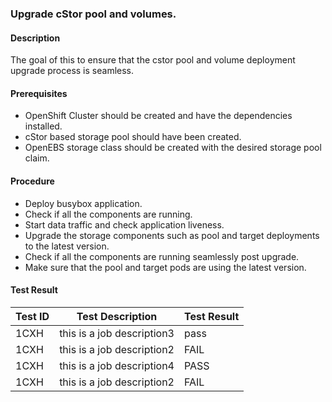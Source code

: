 ### Upgrade cStor pool and volumes.

#### Description
The goal of this to ensure that the cstor pool and volume deployment upgrade process is seamless.

#### Prerequisites
- OpenShift Cluster should be created and have the dependencies installed.
- cStor based storage pool should have been created.
- OpenEBS storage class should be created with the desired storage pool claim.

#### Procedure
- Deploy busybox application.
- Check if all the components are running.
- Start data traffic and check application liveness.
- Upgrade the storage components such as pool and target deployments to the latest version.
- Check if all the components are running seamlessly post upgrade.
- Make sure that the pool and target pods are using the latest version.

#### Test Result 
 
 
 | Test ID |   Test Description               | Test Result   |
 |---------|---------------------------| --------------|
|     1CXH                    |  this is a job description3           | pass  |
|     1CXH                    |  this is a job description2           | FAIL  |
|     1CXH                    |  this is a job description4           | PASS  |
 |    1CXH   |  this is a job description2           |  FAIL     |
